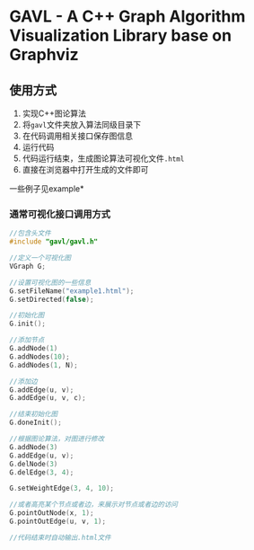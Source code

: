 # GAVL - A C++ Graph Algorithm Visualization Library base on Graphviz

## 使用方式

1. 实现C++图论算法
2. 将`gavl`文件夹放入算法同级目录下
3. 在代码调用相关接口保存图信息
4. 运行代码
5. 代码运行结束，生成图论算法可视化文件`.html`
6. 直接在浏览器中打开生成的文件即可

一些例子见example*

### 通常可视化接口调用方式

``` c++
//包含头文件
#include "gavl/gavl.h"

//定义一个可视化图
VGraph G;

//设置可视化图的一些信息
G.setFileName("example1.html");
G.setDirected(false);

//初始化图
G.init();

//添加节点
G.addNode(1)
G.addNodes(10);
G.addNodes(1, N);

//添加边
G.addEdge(u, v);
G.addEdge(u, v, c);

//结束初始化图
G.doneInit();

//根据图论算法，对图进行修改
G.addNode(3)
G.addEdge(u, v);
G.delNode(3)
G.delEdge(3, 4);

G.setWeightEdge(3, 4, 10);

//或者高亮某个节点或者边，来展示对节点或者边的访问
G.pointOutNode(x, 1);
G.pointOutEdge(u, v, 1);

//代码结束时自动输出.html文件
```
